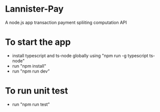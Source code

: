 # Lannister-Pay
A node.js app transaction payment spliiting computation API

# To start the app
- install typescript and ts-node globally using "npm run -g typescript ts-node"
- run "npm install"
- run "npm run dev"

# To run unit test
- run "npm run test"

